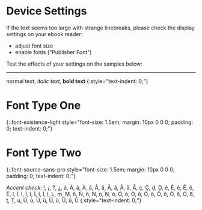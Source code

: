 
# Device Settings

If the text seems too large with strange linebreaks, please check the
display settings on your ebook reader:

* adjust font size
* enable fonts ("Publisher Font")

Test the effects of your settings on the samples below:

------

normal text, *italic text*, **bold text**
{:style="text-indent: 0;"}

# Font Type One
{:.font-existence-light style="font-size: 1.5em; margin: 10px 0 0 0; padding: 0; text-indent: 0;"}

# Font Type Two
{:.font-source-sans-pro style="font-size: 1.5em; margin: 10px 0 0 0; padding: 0; text-indent: 0;"}

*Accent check*: !, ¡, ?, ¿, á, Á, à, À, â, Â, ä, Ä, ã, Ã, ā, Ā, ç, Ç, ḍ, Ḍ, é, É, è, È, ê, Ê, í, Í, ì, Ì, î, Î, ī, Ī, ḷ, Ḷ, ṃ, Ṃ, ñ, Ñ, ṅ, Ṅ, ṇ, Ṇ, ó, Ó, ò, Ò, ô, Ô, ö, Ö, ő, Ő, õ, Õ, ß, ṭ, Ṭ, ú, Ú, ù, Ù, ü, Ü, ű, Ű, ū, Ū
{:style="text-indent: 0;"}


